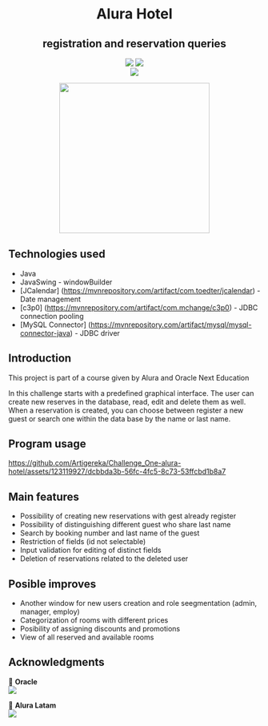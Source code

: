 <h1 align="center">Alura Hotel</h1>
<h2 align="center">registration and reservation queries</h2>

<p align="center">
     <img src="https://img.shields.io/badge/Alura_ONE-Challenge%233-orange">
     <img src="https://img.shields.io/badge/Status-finalizado-blue"><br>
     <img src="https://img.shields.io/badge/JRE-11-red">
</p>

<p align="center">
     <img width="300" heigth="300" src="src/imagenes/aH-150px.png">
</p>

## Technologies used
* Java
* JavaSwing - windowBuilder
* [JCalendar] (https://mvnrepository.com/artifact/com.toedter/jcalendar) - Date management
* [c3p0] (https://mvnrepository.com/artifact/com.mchange/c3p0) - JDBC connection pooling
* [MySQL Connector] (https://mvnrepository.com/artifact/mysql/mysql-connector-java) - JDBC driver

## Introduction
<p>This project is part of a course given by Alura and Oracle Next Education</p>
<p>In this challenge starts with a predefined graphical interface. The user can create new reserves in
the database, read, edit and delete them as well.<br>
When a reservation is created, you can choose between register a new guest or search one within the
data base by the name or last name.</p>

## Program usage


https://github.com/Artigereka/Challenge_One-alura-hotel/assets/123119927/dcbbda3b-56fc-4fc5-8c73-53ffcbd1b8a7



## Main features
* Possibility of creating new reservations with gest already register
* Possibility of distinguishing different guest who share last name
* Search by booking number and last name of the guest
* Restriction of fields (id not selectable)
* Input validation for editing of distinct fields
* Deletion of reservations related to the deleted user

## Posible improves
* Another window for new users creation and role seegmentation (admin, manager, employ)
* Categorization of rooms with different prices
* Posibility of assigning discounts and promotions
* View of all reserved and available rooms

## Acknowledgments
🧡 <strong>Oracle</strong><br>
<a href="https://www.linkedin.com/company/oracle/" target="_blank">
<img src="https://img.shields.io/badge/-LinkedIn-%230077B5?style=for-the-badge&logo=linkedin&logoColor=white" target="_blank"></a>

💙 <strong>Alura Latam</strong></br>
<a href="https://www.linkedin.com/company/alura-latam/mycompany/" target="_blank">
<img src="https://img.shields.io/badge/-LinkedIn-%230077B5?style=for-the-badge&logo=linkedin&logoColor=white" target="_blank"></a>
